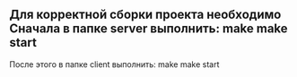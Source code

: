 Для корректной сборки проекта необходимо
Сначала в папке server выполнить:
make
make start
--------------------------------------
После этого в папке client выполнить:
make
make start
